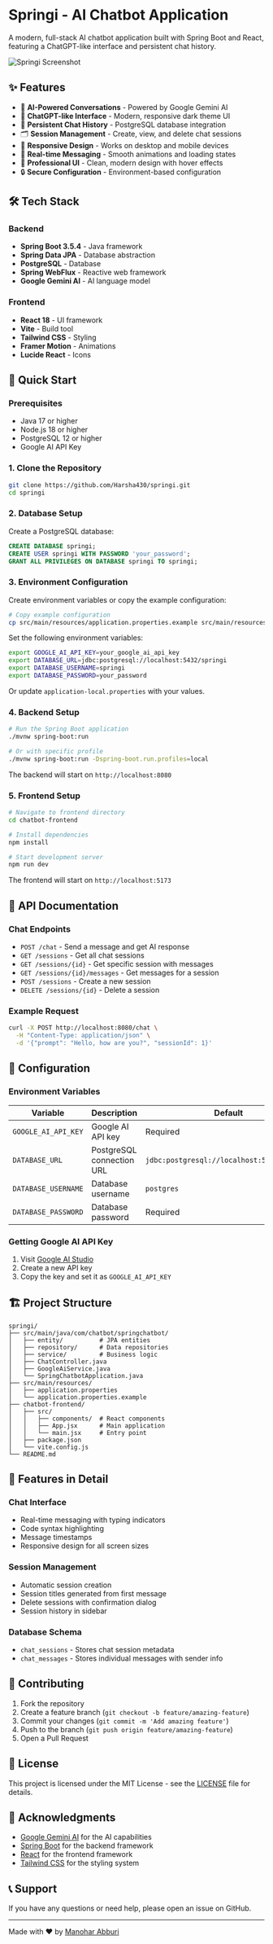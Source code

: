 # Springi - AI Chatbot Application

A modern, full-stack AI chatbot application built with Spring Boot and React, featuring a ChatGPT-like interface and persistent chat history.

![Springi Screenshot](https://via.placeholder.com/800x400/212121/ffffff?text=Springi+AI+Chatbot)

## ✨ Features

- 🤖 **AI-Powered Conversations** - Powered by Google Gemini AI
- 💬 **ChatGPT-like Interface** - Modern, responsive dark theme UI
- 💾 **Persistent Chat History** - PostgreSQL database integration
- 🗂️ **Session Management** - Create, view, and delete chat sessions
- 📱 **Responsive Design** - Works on desktop and mobile devices
- 🔄 **Real-time Messaging** - Smooth animations and loading states
- 🎨 **Professional UI** - Clean, modern design with hover effects
- 🔒 **Secure Configuration** - Environment-based configuration

## 🛠️ Tech Stack

### Backend
- **Spring Boot 3.5.4** - Java framework
- **Spring Data JPA** - Database abstraction
- **PostgreSQL** - Database
- **Spring WebFlux** - Reactive web framework
- **Google Gemini AI** - AI language model

### Frontend
- **React 18** - UI framework
- **Vite** - Build tool
- **Tailwind CSS** - Styling
- **Framer Motion** - Animations
- **Lucide React** - Icons

## 🚀 Quick Start

### Prerequisites

- Java 17 or higher
- Node.js 18 or higher
- PostgreSQL 12 or higher
- Google AI API Key

### 1. Clone the Repository

```bash
git clone https://github.com/Harsha430/springi.git
cd springi
```

### 2. Database Setup

Create a PostgreSQL database:

```sql
CREATE DATABASE springi;
CREATE USER springi WITH PASSWORD 'your_password';
GRANT ALL PRIVILEGES ON DATABASE springi TO springi;
```

### 3. Environment Configuration

Create environment variables or copy the example configuration:

```bash
# Copy example configuration
cp src/main/resources/application.properties.example src/main/resources/application-local.properties
```

Set the following environment variables:

```bash
export GOOGLE_AI_API_KEY=your_google_ai_api_key
export DATABASE_URL=jdbc:postgresql://localhost:5432/springi
export DATABASE_USERNAME=springi
export DATABASE_PASSWORD=your_password
```

Or update `application-local.properties` with your values.

### 4. Backend Setup

```bash
# Run the Spring Boot application
./mvnw spring-boot:run

# Or with specific profile
./mvnw spring-boot:run -Dspring-boot.run.profiles=local
```

The backend will start on `http://localhost:8080`

### 5. Frontend Setup

```bash
# Navigate to frontend directory
cd chatbot-frontend

# Install dependencies
npm install

# Start development server
npm run dev
```

The frontend will start on `http://localhost:5173`

## 📖 API Documentation

### Chat Endpoints

- `POST /chat` - Send a message and get AI response
- `GET /sessions` - Get all chat sessions
- `GET /sessions/{id}` - Get specific session with messages
- `GET /sessions/{id}/messages` - Get messages for a session
- `POST /sessions` - Create a new session
- `DELETE /sessions/{id}` - Delete a session

### Example Request

```bash
curl -X POST http://localhost:8080/chat \
  -H "Content-Type: application/json" \
  -d '{"prompt": "Hello, how are you?", "sessionId": 1}'
```

## 🔧 Configuration

### Environment Variables

| Variable | Description | Default |
|----------|-------------|---------|
| `GOOGLE_AI_API_KEY` | Google AI API key | Required |
| `DATABASE_URL` | PostgreSQL connection URL | `jdbc:postgresql://localhost:5432/springi` |
| `DATABASE_USERNAME` | Database username | `postgres` |
| `DATABASE_PASSWORD` | Database password | Required |

### Getting Google AI API Key

1. Visit [Google AI Studio](https://makersuite.google.com/app/apikey)
2. Create a new API key
3. Copy the key and set it as `GOOGLE_AI_API_KEY`

## 🏗️ Project Structure

```
springi/
├── src/main/java/com/chatbot/springchatbot/
│   ├── entity/          # JPA entities
│   ├── repository/      # Data repositories
│   ├── service/         # Business logic
│   ├── ChatController.java
│   ├── GoogleAiService.java
│   └── SpringChatbotApplication.java
├── src/main/resources/
│   ├── application.properties
│   └── application.properties.example
├── chatbot-frontend/
│   ├── src/
│   │   ├── components/  # React components
│   │   ├── App.jsx      # Main application
│   │   └── main.jsx     # Entry point
│   ├── package.json
│   └── vite.config.js
└── README.md
```

## 🎨 Features in Detail

### Chat Interface
- Real-time messaging with typing indicators
- Code syntax highlighting
- Message timestamps
- Responsive design for all screen sizes

### Session Management
- Automatic session creation
- Session titles generated from first message
- Delete sessions with confirmation dialog
- Session history in sidebar

### Database Schema
- `chat_sessions` - Stores chat session metadata
- `chat_messages` - Stores individual messages with sender info

## 🤝 Contributing

1. Fork the repository
2. Create a feature branch (`git checkout -b feature/amazing-feature`)
3. Commit your changes (`git commit -m 'Add amazing feature'`)
4. Push to the branch (`git push origin feature/amazing-feature`)
5. Open a Pull Request

## 📝 License

This project is licensed under the MIT License - see the [LICENSE](LICENSE) file for details.

## 🙏 Acknowledgments

- [Google Gemini AI](https://ai.google.dev/) for the AI capabilities
- [Spring Boot](https://spring.io/projects/spring-boot) for the backend framework
- [React](https://reactjs.org/) for the frontend framework
- [Tailwind CSS](https://tailwindcss.com/) for the styling system

## 📞 Support

If you have any questions or need help, please open an issue on GitHub.

---

Made with ❤️ by [Manohar Abburi](https://github.com/manoharabburi)
